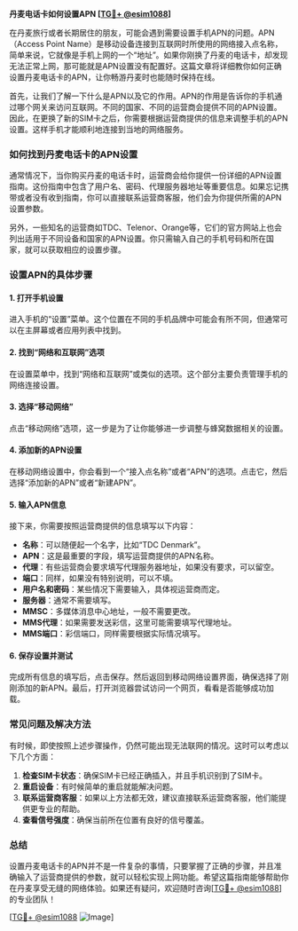**丹麦电话卡如何设置APN [[TG💪+ @esim1088](https://t.me/s/esim1088)]**

在丹麦旅行或者长期居住的朋友，可能会遇到需要设置手机APN的问题。APN（Access Point Name）是移动设备连接到互联网时所使用的网络接入点名称，简单来说，它就像是手机上网的一个“地址”。如果你刚换了丹麦的电话卡，却发现无法正常上网，那可能就是APN设置没有配置好。这篇文章将详细教你如何正确设置丹麦电话卡的APN，让你畅游丹麦时也能随时保持在线。

首先，让我们了解一下什么是APN以及它的作用。APN的作用是告诉你的手机通过哪个网关来访问互联网。不同的国家、不同的运营商会提供不同的APN设置。因此，在更换了新的SIM卡之后，你需要根据运营商提供的信息来调整手机的APN设置。这样手机才能顺利地连接到当地的网络服务。

### 如何找到丹麦电话卡的APN设置

通常情况下，当你购买丹麦的电话卡时，运营商会给你提供一份详细的APN设置指南。这份指南中包含了用户名、密码、代理服务器地址等重要信息。如果忘记携带或者没有收到指南，你可以直接联系运营商客服，他们会为你提供所需的APN设置参数。

另外，一些知名的运营商如TDC、Telenor、Orange等，它们的官方网站上也会列出适用于不同设备和国家的APN设置。你只需输入自己的手机号码和所在国家，就可以获取相应的设置步骤。

### 设置APN的具体步骤

#### 1. 打开手机设置
进入手机的“设置”菜单。这个位置在不同的手机品牌中可能会有所不同，但通常可以在主屏幕或者应用列表中找到。

#### 2. 找到“网络和互联网”选项
在设置菜单中，找到“网络和互联网”或类似的选项。这个部分主要负责管理手机的网络连接设置。

#### 3. 选择“移动网络”
点击“移动网络”选项，这一步是为了让你能够进一步调整与蜂窝数据相关的设置。

#### 4. 添加新的APN设置
在移动网络设置中，你会看到一个“接入点名称”或者“APN”的选项。点击它，然后选择“添加新的APN”或者“新建APN”。

#### 5. 输入APN信息
接下来，你需要按照运营商提供的信息填写以下内容：
- **名称**：可以随便起一个名字，比如“TDC Denmark”。
- **APN**：这是最重要的字段，填写运营商提供的APN名称。
- **代理**：有些运营商会要求填写代理服务器地址，如果没有要求，可以留空。
- **端口**：同样，如果没有特别说明，可以不填。
- **用户名和密码**：某些情况下需要输入，具体视运营商而定。
- **服务器**：通常不需要填写。
- **MMSC**：多媒体消息中心地址，一般不需要更改。
- **MMS代理**：如果需要发送彩信，这里可能需要填写代理地址。
- **MMS端口**：彩信端口，同样需要根据实际情况填写。

#### 6. 保存设置并测试
完成所有信息的填写后，点击保存。然后返回到移动网络设置界面，确保选择了刚刚添加的新APN。最后，打开浏览器尝试访问一个网页，看看是否能够成功加载。

### 常见问题及解决方法

有时候，即使按照上述步骤操作，仍然可能出现无法联网的情况。这时可以考虑以下几个方面：

1. **检查SIM卡状态**：确保SIM卡已经正确插入，并且手机识别到了SIM卡。
2. **重启设备**：有时候简单的重启就能解决问题。
3. **联系运营商客服**：如果以上方法都无效，建议直接联系运营商客服，他们能提供更专业的帮助。
4. **查看信号强度**：确保当前所在位置有良好的信号覆盖。

### 总结

设置丹麦电话卡的APN并不是一件复杂的事情，只要掌握了正确的步骤，并且准确输入了运营商提供的参数，就可以轻松实现上网功能。希望这篇指南能够帮助你在丹麦享受无缝的网络体验。如果还有疑问，欢迎随时咨询[[TG💪+ @esim1088](https://t.me/s/esim1088)]的专业团队！

[[TG💪+ @esim1088](https://t.me/s/esim1088) ![Image](https://i.postimg.cc/4NQfJmqS/Snipaste-2025-05-13-00-14-12.png)]